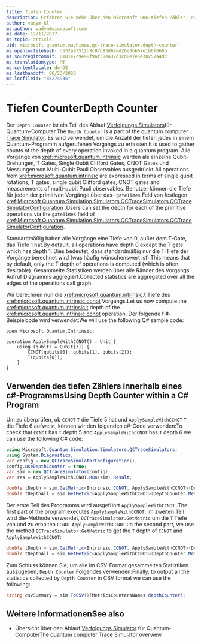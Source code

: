 ```yaml
---
title: Tiefen Counter
description: Erfahren Sie mehr über den Microsoft QDK-tiefen Zähler, der die Anzahl der tiefen jedes in einem Quantum-Programm aufgerufenen Vorgangs sammelt.
author: vadym-kl
ms.author: vadym@microsoft.com
ms.date: 12/11/2017
ms.topic: article
uid: microsoft.quantum.machines.qc-trace-simulator.depth-counter
ms.openlocfilehash: d532a9f512b8c87d83d62ed26e3bb67e1b6f668b
ms.sourcegitcommit: 0181e7c9e98f9af30ea32d3cd8e7e5e30257a4dc
ms.translationtype: MT
ms.contentlocale: de-DE
ms.lasthandoff: 06/23/2020
ms.locfileid: "85274936"
---
```

# <a name="depth-counter"></a><span data-ttu-id="4b439-103">Tiefen Counter</span><span class="sxs-lookup"><span data-stu-id="4b439-103">Depth Counter</span></span>

<span data-ttu-id="4b439-104">Der `Depth Counter` ist ein Teil des Ablauf [Verfolgungs Simulators](xref:microsoft.quantum.machines.qc-trace-simulator.intro)für Quantum-Computer.</span><span class="sxs-lookup"><span data-stu-id="4b439-104">The `Depth Counter` is a part of the quantum computer [Trace Simulator](xref:microsoft.quantum.machines.qc-trace-simulator.intro).</span></span>
<span data-ttu-id="4b439-105">Es wird verwendet, um die Anzahl der tiefen jedes in einem Quantum-Programm aufgerufenen Vorgangs zu erfassen.</span><span class="sxs-lookup"><span data-stu-id="4b439-105">It is used to gather counts of the depth of every operation invoked in a quantum program.</span></span> <span data-ttu-id="4b439-106">Alle Vorgänge von <xref:microsoft.quantum.intrinsic> werden als einzelne Qubit-Drehungen, T Gates, Single Qubit Clifford Gates, CNOT Gates und Messungen von Multi-Qubit Pauli Observables ausgedrückt.</span><span class="sxs-lookup"><span data-stu-id="4b439-106">All operations from <xref:microsoft.quantum.intrinsic> are expressed in terms of single qubit rotations, T gates, single qubit Clifford gates, CNOT gates and measurements of multi-qubit Pauli observables.</span></span> <span data-ttu-id="4b439-107">Benutzer können die Tiefe für jeden der primitiven Vorgänge über das- `gateTimes` Feld von festlegen <xref:Microsoft.Quantum.Simulation.Simulators.QCTraceSimulators.QCTraceSimulatorConfiguration> .</span><span class="sxs-lookup"><span data-stu-id="4b439-107">Users can set the depth for each of the primitive operations via the `gateTimes` field of <xref:Microsoft.Quantum.Simulation.Simulators.QCTraceSimulators.QCTraceSimulatorConfiguration>.</span></span>

<span data-ttu-id="4b439-108">Standardmäßig haben alle Vorgänge eine Tiefe von 0, außer dem T-Gate, das Tiefe 1 hat.</span><span class="sxs-lookup"><span data-stu-id="4b439-108">By default, all operations have depth 0 except the T gate which has depth 1.</span></span> <span data-ttu-id="4b439-109">Dies bedeutet, dass standardmäßig nur die T-Tiefe der Vorgänge berechnet wird (was häufig wünschenswert ist).</span><span class="sxs-lookup"><span data-stu-id="4b439-109">This means that by default, only the T depth of operations is computed (which is often desirable).</span></span> <span data-ttu-id="4b439-110">Gesammelte Statistiken werden über alle Ränder des Vorgangs Aufruf Diagramms aggregiert.</span><span class="sxs-lookup"><span data-stu-id="4b439-110">Collected statistics are aggregated over all the edges of the operations call graph.</span></span> 

<span data-ttu-id="4b439-111">Wir berechnen nun die <xref:microsoft.quantum.intrinsic.t> Tiefe des <xref:microsoft.quantum.intrinsic.ccnot> Vorgangs.</span><span class="sxs-lookup"><span data-stu-id="4b439-111">Let us now compute the <xref:microsoft.quantum.intrinsic.t> depth of the <xref:microsoft.quantum.intrinsic.ccnot> operation.</span></span> <span data-ttu-id="4b439-112">Der folgende f #-Beispielcode wird verwendet:</span><span class="sxs-lookup"><span data-stu-id="4b439-112">We will use the following Q# sample code:</span></span>

```qsharp
open Microsoft.Quantum.Intrinsic;

operation ApplySampleWithCCNOT() : Unit {
    using (qubits = Qubit[3]) {
        CCNOT(qubits[0], qubits[1], qubits[2]);
        T(qubits[0]);
    }
}
```

## <a name="using-depth-counter-within-a-c-program"></a><span data-ttu-id="4b439-113">Verwenden des tiefen Zählers innerhalb eines c#-Programms</span><span class="sxs-lookup"><span data-stu-id="4b439-113">Using Depth Counter within a C# Program</span></span>

<span data-ttu-id="4b439-114">Um zu überprüfen, ob `CCNOT` `T` die Tiefe 5 hat und `ApplySampleWithCCNOT` `T` die Tiefe 6 aufweist, können wir den folgenden c#-Code verwenden:</span><span class="sxs-lookup"><span data-stu-id="4b439-114">To check that `CCNOT` has `T` depth 5 and `ApplySampleWithCCNOT` has `T` depth 6 we can use the following C# code:</span></span>

```csharp
using Microsoft.Quantum.Simulation.Simulators.QCTraceSimulators;
using System.Diagnostics;
var config = new QCTraceSimulatorConfiguration();
config.useDepthCounter = true;
var sim = new QCTraceSimulator(config);
var res = ApplySampleWithCCNOT.Run(sim).Result;

double tDepth = sim.GetMetric<Intrinsic.CCNOT, ApplySampleWithCCNOT>(DepthCounter.Metrics.Depth);
double tDepthAll = sim.GetMetric<ApplySampleWithCCNOT>(DepthCounter.Metrics.Depth);
```

<span data-ttu-id="4b439-115">Der erste Teil des Programms wird ausgeführt `ApplySampleWithCCNOT` .</span><span class="sxs-lookup"><span data-stu-id="4b439-115">The first part of the program executes `ApplySampleWithCCNOT`.</span></span> <span data-ttu-id="4b439-116">Im zweiten Teil wird die-Methode verwendet, `QCTraceSimulator.GetMetric` um die `T` Tiefe von und zu erhalten `CCNOT` `ApplySampleWithCCNOT` :</span><span class="sxs-lookup"><span data-stu-id="4b439-116">In the second part, we use the method `QCTraceSimulator.GetMetric` to get the `T` depth of `CCNOT` and `ApplySampleWithCCNOT`:</span></span> 

```csharp
double tDepth = sim.GetMetric<Intrinsic.CCNOT, ApplySampleWithCCNOT>(DepthCounter.Metrics.Depth);
double tDepthAll = sim.GetMetric<ApplySampleWithCCNOT>(DepthCounter.Metrics.Depth);
```

<span data-ttu-id="4b439-117">Zum Schluss können Sie, um alle im CSV-Format gesammelten Statistiken auszugeben, `Depth Counter` Folgendes verwenden:</span><span class="sxs-lookup"><span data-stu-id="4b439-117">Finally, to output all the statistics collected by `Depth Counter` in CSV format we can use the following:</span></span>
```csharp
string csvSummary = sim.ToCSV()[MetricsCountersNames.depthCounter];
```

## <a name="see-also"></a><span data-ttu-id="4b439-118">Weitere Informationen</span><span class="sxs-lookup"><span data-stu-id="4b439-118">See also</span></span> ##

- <span data-ttu-id="4b439-119">Übersicht über den Ablauf [Verfolgungs Simulator](xref:microsoft.quantum.machines.qc-trace-simulator.intro) für Quantum-Computer</span><span class="sxs-lookup"><span data-stu-id="4b439-119">The quantum computer [Trace Simulator](xref:microsoft.quantum.machines.qc-trace-simulator.intro) overview.</span></span>
